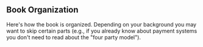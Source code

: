 ## Book Organization

Here's how the book is organized. Depending on your background you may want to skip certain parts (e.g., if you already know about payment systems you don't need to read about the "four party model").
